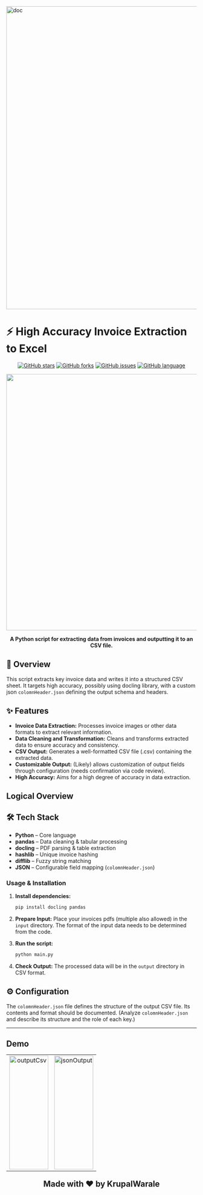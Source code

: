 
<img width="1919" height="800" alt="doc" src="https://github.com/user-attachments/assets/22ea60f3-3c74-44ea-8b89-75f19d34e588" />


# ⚡ High Accuracy Invoice Extraction to Excel

<div align="center">

[![GitHub stars](https://img.shields.io/github/stars/KrupalWarale/HighAccurancy-Invoice-extraction-Excel?style=for-the-badge)](https://github.com/KrupalWarale/HighAccurancy-Invoice-extraction-Excel/stargazers)
[![GitHub forks](https://img.shields.io/github/forks/KrupalWarale/HighAccurancy-Invoice-extraction-Excel?style=for-the-badge)](https://github.com/KrupalWarale/HighAccurancy-Invoice-extraction-Excel/network)
[![GitHub issues](https://img.shields.io/github/issues/KrupalWarale/HighAccurancy-Invoice-extraction-Excel?style=for-the-badge)](https://github.com/KrupalWarale/HighAccurancy-Invoice-extraction-Excel/issues)
[![GitHub language](https://img.shields.io/github/languages/top/KrupalWarale/HighAccurancy-Invoice-extraction-Excel?style=for-the-badge)](https://github.com/KrupalWarale/HighAccurancy-Invoice-extraction-Excel)

<img width="1883" height="677" alt="{A1A2B484-B2B2-4983-93F7-6348154856F9}" src="https://github.com/user-attachments/assets/27257042-e958-4727-870a-4e61e5eea5a2" />





**A Python script for extracting data from invoices and outputting it to an CSV file.**

</div>

## 📖 Overview

This script extracts key invoice data and writes it into a structured CSV sheet. It targets high accuracy, possibly using docling library, with a custom json `colomnHeader.json` defining the output schema and headers.


## ✨ Features

- **Invoice Data Extraction:** Processes invoice images or other data formats to extract relevant information.
- **Data Cleaning and Transformation:** Cleans and transforms extracted data to ensure accuracy and consistency.
- **CSV Output:** Generates a well-formatted CSV file (.csv) containing the extracted data.
- **Customizable Output:** (Likely) allows customization of output fields through configuration (needs confirmation via code review).
- **High Accuracy:** Aims for a high degree of accuracy in data extraction.

## Logical Overview


## 🛠️ Tech Stack
- **Python** – Core language  
- **pandas** – Data cleaning & tabular processing  
- **docling** – PDF parsing & table extraction  
- **hashlib** – Unique invoice hashing  
- **difflib** – Fuzzy string matching  
- **JSON** – Configurable field mapping (`colomnHeader.json`)  


### Usage & Installation

1. **Install dependencies:** 
   ```bash
   pip install docling pandas
   ```

2. **Prepare Input:** Place your invoices pdfs (multiple also allowed) in the `input` directory.  The format of the input data needs to be determined from the code.

3. **Run the script:**
   ```bash
   python main.py
   ```

4. **Check Output:** The processed data will be in the `output` directory in CSV format.


## ⚙️ Configuration

The `colomnHeader.json` file defines the structure of the output CSV file.  Its contents and format should be documented.  (Analyze `colomnHeader.json` and describe its structure and the role of each key.)



---
## Demo<table align="center" width="100%">
  <tr>
    <td width="50%" style="text-align: center;">
      <img src="https://github.com/user-attachments/assets/8bff875a-1f16-47e1-8108-95055d518191"  alt="outputCsv" style="width: 100%; height: 300px; object-fit: contain;"/>
    </td>
    <td width="50%" style="text-align: center;">
      <img  src="https://github.com/user-attachments/assets/aff572e7-a499-4da7-865d-7c1197795b36" alt="jsonOutput" style="width: 100%; height: 300px; object-fit: contain;"/>
    </td>
  </tr>
</table>




<div align="center">

**Made with ❤️ by KrupalWarale**

</div>
